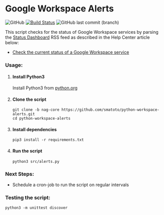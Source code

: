 # Google Workspace Alerts

![GitHub](https://img.shields.io/github/license/mashape/apistatus.svg) [![Build Status](https://travis-ci.org/smatoto/python-workspace-alerts.svg?branch=master)](https://travis-ci.org/smatoto/python-workspace-alerts) ![GitHub last commit (branch)](https://img.shields.io/github/last-commit/smatoto/python-workspace-alerts/master)

This script checks for the status of Google Workspace services by parsing the [Status Dashboard](https://www.google.com/appsstatus#hl=en&v=status) RSS feed as described in the Help Center article below:

- [Check the current status of a Google Workspace service](https://support.google.com/a/answer/139569?hl=en)

### Usage:

1. #### Install Python3

   Install Python3 from [python.org](https://www.python.org/downloads/windows/)

1. #### Clone the script

   ```
   git clone -b nag-core https://github.com/smatoto/python-workspace-alerts.git
   cd python-workspace-alerts
   ```

1. #### Install dependencies

   ```
   pip3 install -r requirements.txt
   ```

1. #### Run the script

   ```
   python3 src/alerts.py
   ```

### Next Steps:

- Schedule a cron-job to run the script on regular intervals

### Testing the script:

```
python3 -m unittest discover
```
